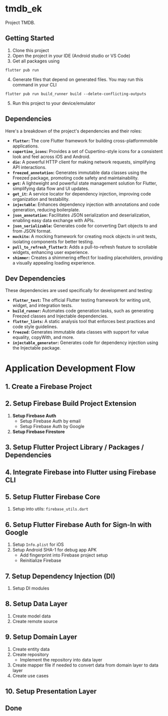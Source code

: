 # tmdb_ek

Project TMDB.

## Getting Started

1. Clone this project
2. Open the project in your IDE (Android studio or VS Code)
3. Get all packages using

```
flutter pub run
```

4. Generate files that depend on generated files. You may run this command in your CLI

```
flutter pub run build_runner build --delete-conflicting-outputs
```

5. Run this project to your device/emulator


## Dependencies

Here's a breakdown of the project's dependencies and their roles:

- **`flutter`:** The core Flutter framework for building cross-platformmobile applications.
- **`cupertino_icons`:** Provides a set of Cupertino-style icons for a consistent look and feel across iOS and Android.
- **`dio`:** A powerful HTTP client for making network requests, simplifying API interactions.
- **`freezed_annotation`:** Generates immutable data classes using the Freezed package, promoting code safety and maintainability.
- **`get`:** A lightweight and powerful state management solution for Flutter, simplifying data flow and UI updates.
- **`get_it`:** A service locator for dependency injection, improving code organization and testability.
- **`injectable`:** Enhances dependency injection with annotations and code generation, reducing boilerplate.
- **`json_annotation`:** Facilitates JSON serialization and deserialization, enabling easy data exchange with APIs.
- **`json_serializable`:** Generates code for converting Dart objects to and from JSON format.
- **`mockito`:** A mocking framework for creating mock objects in unit tests, isolating components for better testing.
- **`pull_to_refresh_flutter3`:** Adds a pull-to-refresh feature to scrollable widgets, enhancing user experience.
- **`shimmer`:** Creates a shimmering effect for loading placeholders, providing a visually appealing loading experience.

## Dev Dependencies

These dependencies are used specifically for development and testing:

- **`flutter_test`:** The official Flutter testing framework for writing unit, widget, and integration tests.
- **`build_runner`:** Automates code generation tasks, such as generating Freezed classes and Injectable dependencies.
- **`flutter_lints`:** A static analysis tool that enforces best practices and code style guidelines.
- **`freezed`:** Generates immutable data classes with support for value equality, copyWith, and more.
- **`injectable_generator`:** Generates code for dependency injection using the Injectable package.

# Application Development Flow

## 1. Create a Firebase Project

## 2. Setup Firebase Build Project Extension
1. **Setup Firebase Auth**
    - Setup Firebase Auth by email
    - Setup Firebase Auth by Google
2. **Setup Firebase Firestore**

## 3. Setup Flutter Project Library / Packages / Dependencies

## 4. Integrate Firebase into Flutter using Firebase CLI

## 5. Setup Flutter Firebase Core
1. Setup into utils: `firebase_utils.dart`

## 6. Setup Flutter Firebase Auth for Sign-In with Google
1. Setup `Info.plist` for iOS
2. Setup Android SHA-1 for debug app APK
    - Add fingerprint into Firebase project setup
    - Reinitialize Firebase

## 7. Setup Dependency Injection (DI)
1. Setup DI modules

## 8. Setup Data Layer
1. Create model data
2. Create remote source

## 9. Setup Domain Layer
1. Create entity data
2. Create repository
    - Implement the repository into data layer
3. Create mapper file if needed to convert data from domain layer to data layer
4. Create use cases

## 10. Setup Presentation Layer

## Done
